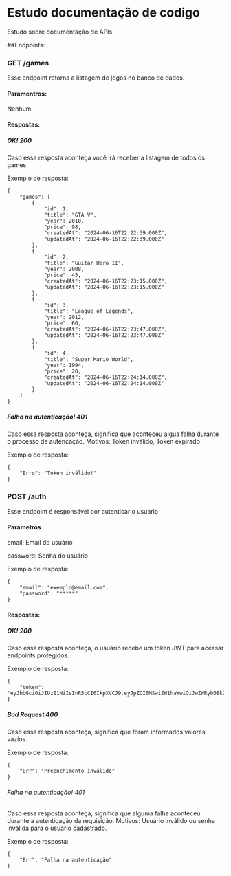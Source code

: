 # Estudo documentação de codigo
Estudo sobre documentação de APIs.

##Endpoints:

### GET /games
Esse endpoint retorna a listagem de jogos no banco de dados.
#### Paramentros:
Nenhum
#### Respostas:
##### OK! 200
Caso essa resposta aconteça você irá receber a listagem de todos os games.

Exemplo de resposta:

```
{
    "games": [
        {
            "id": 1,
            "title": "GTA V",
            "year": 2010,
            "price": 98,
            "createdAt": "2024-06-16T22:22:39.000Z",
            "updatedAt": "2024-06-16T22:22:39.000Z"
        },
        {
            "id": 2,
            "title": "Guitar Hero II",
            "year": 2008,
            "price": 45,
            "createdAt": "2024-06-16T22:23:15.000Z",
            "updatedAt": "2024-06-16T22:23:15.000Z"
        },
        {
            "id": 3,
            "title": "League of Legends",
            "year": 2012,
            "price": 60,
            "createdAt": "2024-06-16T22:23:47.000Z",
            "updatedAt": "2024-06-16T22:23:47.000Z"
        },
        {
            "id": 4,
            "title": "Super Mario World",
            "year": 1994,
            "price": 20,
            "createdAt": "2024-06-16T22:24:14.000Z",
            "updatedAt": "2024-06-16T22:24:14.000Z"
        }
    ]
}
```
##### Falha na autenticação! 401
Caso essa resposta aconteça, significa que aconteceu algua falha durante o processo de autencação. Motivos: Token inválido, Token expirado 

Exemplo de resposta:

```
{
    "Erro": "Token inválido!"
}
```

### POST /auth
Esse endpoint é responsável por autenticar o usuario
#### Parametros
email: Email do usuário 

password: Senha do usuário

Exemplo de resposta:

```
{
    "email": "exemplo@email.com",
    "password": "*****"
}
```

#### Respostas:

##### OK! 200
Caso essa resposta aconteça, o usuário recebe um token JWT para acessar endpoints protegidos.

Exemplo de resposta: 

```
{
    "token": "eyJhbGciOiJIUzI1NiIsInR5cCI6IkpXVCJ9.eyJpZCI6MSwiZW1haWwiOiJwZWRyb0BkZXYuY29tIiwiaWF0IjoxNzE4NTkzMzQ3LCJleHAiOjE3MTg2MDA1NDd9.nmU0aWmVzaUPVlxOgcWZphpaQHBBPHATibJwmIuLS3M"
}
```

##### Bad Request 400
Caso essa resposta aconteça, significa que foram informados valores vazios.

Exemplo de resposta:

```
{
    "Err": "Preenchimento inválido"
}
```

###### Falha na autenticação! 401
Caso essa resposta aconteça, significa que alguma falha aconteceu durante a autenticação da requisição. Motivos: Usuário inválido ou senha inválida para o usuário cadastrado.

Exemplo de resposta:

```
{
    "Err": "Falha na autenticação"
}
```

 


